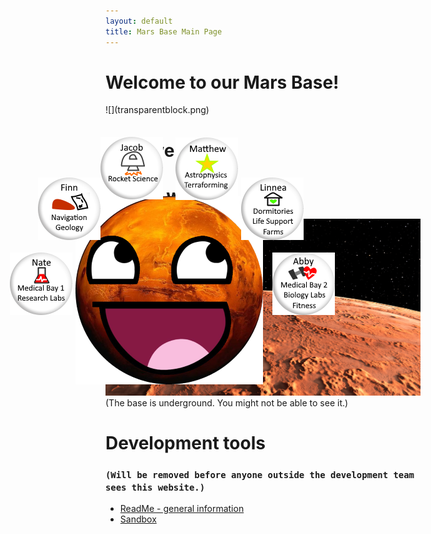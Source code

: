 ```yaml
---
layout: default
title: Mars Base Main Page
---
```


# Welcome to our Mars Base!

<a href = "https://lgrunewa7301.github.io/" target = "self">
  <IMG STYLE="position:absolute; TOP:370px; LEFT:180px" SRC="AwesomeMars-small.png">
</a>
<a href = "https://lgrunewa7301.github.io/finn-main.html" target = "_blank">
  <IMG STYLE="position:absolute; TOP:340px; LEFT:120px" SRC="button-fancy_finn.png">
</a>
<a href = "https://lgrunewa7301.github.io/AB_page.html" target = "_blank">
  <IMG STYLE="position:absolute; TOP:460px; LEFT:495px" SRC="button-fancy_abby.png">
</a>
<a href = "https://lgrunewa7301.github.io/Linnea-main.html" target = "_blank">
  <IMG STYLE="position:absolute; TOP:340px; LEFT:445px" SRC="button-fancy_linnea.png">
</a>
<a href = "https://lgrunewa7301.github.io/Nates_page.html" target = "_blank">
<IMG STYLE="position:absolute; TOP:460px; LEFT:75px" SRC="button-fancy_nate.png">
</a>
<a href = "https://lgrunewa7301.github.io/Jacobmain.html" target = "_blank">
<IMG STYLE="position:absolute; TOP:275px; LEFT:220px" SRC="button-fancy_jacob.png">
</a>
<a href = "https://lgrunewa7301.github.io/mattspage.html" target = "_blank">
<IMG STYLE="position:absolute; TOP:276px; LEFT:340px" SRC="button-fancy_matthew.png">
</a>
![](transparentblock.png)

# Who we are

# Where we are
![Mars panorama](shutterstock_1041249343.jpg)
(The base is underground. You might not be able to see it.)

# Development tools
### `(Will be removed before anyone outside the development team sees this website.)`
- [ReadMe - general information](README.md)
- [Sandbox](sandbox.md)
